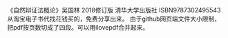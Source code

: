 《自然辩证法概论》吴国林 2018修订版 清华大学出版社 ISBN9787302495543
从淘宝电子书代找花钱买的，免费分享出来。
由于github网页端文件大小限制，把pdf按页数切成了四段。可以用ilovepdf合并起来。
